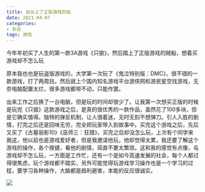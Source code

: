 ```yaml
---
title: 自从上了正版游戏的船
date: 2021-04-07
categories:
- 杂谈
tags: 游戏
---
```

今年年初买了人生的第一款3A游戏《只狼》，然后踏上了正版游戏的贼船，想着买游戏却不怎么玩

原本我也也是玩盗版游戏的，大学第一次玩了《鬼泣特别版：DMC》，很不错的一款游戏，打了两周目。然后就上个国内知名游戏平台游侠网和游民星空找游戏，无奈电脑配置太烂，很多游戏都带不动，只能作罢。

出来工作之后换了一台电脑，但是玩的时间却很少了。让我第一次想买正版的时候是玩完《只狼》这款游戏之后，是真的很优秀的一款作品，虽然花了100多块，但是它确实值得。独特的弹反机制，让人很着迷，无时无刻不想弹刀。引人入胜的剧情，打完之后还是回味无穷，完全把玩家带入到故事中。买完这个游戏之后，先后又买了《古墓丽影10》《巫师三：狂猎》，买完之后却没怎么玩，上次有个同学来我这，他以前也是游戏爱好者，但是我邀请他玩，他却觉得太累，我还要了解这个游戏的操作，各个按键，看他的剧情，简直不要太繁琐。这和我的感觉有点像，屯游戏却不怎么玩，一方面是工作忙，还有一个是如今高速发展的社会，每个人都过得很焦虑，玩个游戏都不踏实，另外可能觉得玩游戏学习操作也是一个学习的过程，要学习各种操作，大脑都是趋利避害，本能的反应很诚实。

![](https://p26.toutiaoimg.com/origin/pgc-image/922f7b836b9a46309e6452990edfe11f)